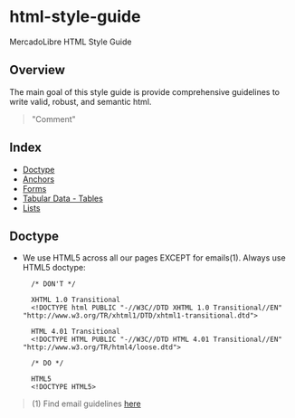 html-style-guide
================

MercadoLibre HTML Style Guide

## Overview

The main goal of this style guide is provide comprehensive guidelines to write valid, robust, and semantic html.


> "Comment"

## Index

- [Doctype](#doctype)
- [Anchors](#anchors)
- [Forms](#forms)
- [Tabular Data - Tables](#tables)
- [Lists](#lists) 

## Doctype

- We use HTML5 across all our pages EXCEPT for emails(1). Always use HTML5 doctype: 

        /* DON'T */
        
        XHTML 1.0 Transitional
        <!DOCTYPE html PUBLIC "-//W3C//DTD XHTML 1.0 Transitional//EN" "http://www.w3.org/TR/xhtml1/DTD/xhtml1-transitional.dtd">
        
        HTML 4.01 Transitional
        <!DOCTYPE HTML PUBLIC "-//W3C//DTD HTML 4.01 Transitional//EN" "http://www.w3.org/TR/html4/loose.dtd">

        /* DO */

        HTML5
        <!DOCTYPE HTML5>


> (1) Find email guidelines [here](http://static.mlstatic.com/org-img//Manual/ManualEmails/index.html)
